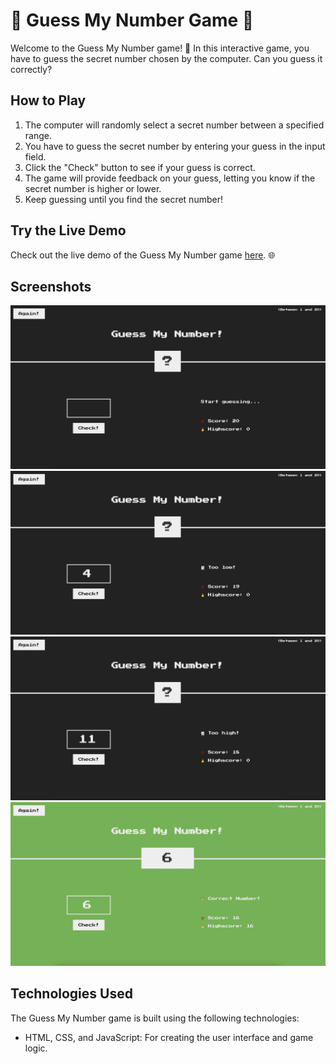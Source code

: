 # 🎲 Guess My Number Game 🎲

Welcome to the Guess My Number game! 🚀 In this interactive game, you have to guess the secret number chosen by the computer. Can you guess it correctly?

## How to Play

1. The computer will randomly select a secret number between a specified range.
2. You have to guess the secret number by entering your guess in the input field.
3. Click the "Check" button to see if your guess is correct.
4. The game will provide feedback on your guess, letting you know if the secret number is higher or lower.
5. Keep guessing until you find the secret number!

## Try the Live Demo

Check out the live demo of the Guess My Number game [here](https://morohoschidanieli.github.io/guess-my-number-game/). 🌐

## Screenshots

![Screenshot 1](./docs/images/homepage.png)
![Screenshot 1](./docs/images/toolow.png)
![Screenshot 1](./docs/images/toohigh.png)
![Screenshot 1](./docs/images/correct.png)

## Technologies Used

The Guess My Number game is built using the following technologies:

- HTML, CSS, and JavaScript: For creating the user interface and game logic.
